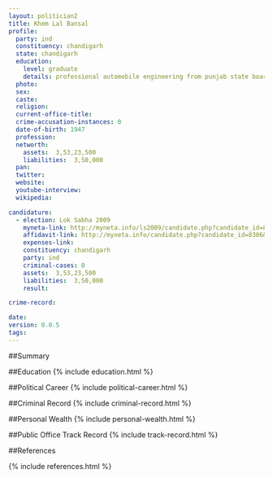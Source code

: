 ```yaml
---
layout: politician2
title: Khem Lal Bansal
profile: 
  party: ind
  constituency: chandigarh
  state: chandigarh
  education: 
    level: graduate
    details: professional automobile engineering from punjab state board of technical education in the year of 1966
  photo: 
  sex: 
  caste: 
  religion: 
  current-office-title: 
  crime-accusation-instances: 0
  date-of-birth: 1947
  profession: 
  networth: 
    assets:  3,53,23,500
    liabilities:  3,50,000
  pan: 
  twitter: 
  website: 
  youtube-interview: 
  wikipedia: 

candidature: 
  - election: Lok Sabha 2009
    myneta-link: http://myneta.info/ls2009/candidate.php?candidate_id=8306
    affidavit-link: http://myneta.info/candidate.php?candidate_id=8306&scan=original
    expenses-link: 
    constituency: chandigarh 
    party: ind
    criminal-cases: 0
    assets:  3,53,23,500
    liabilities:  3,50,000
    result:  

crime-record: 

date: 
version: 0.0.5
tags: 
---
```

##Summary


##Education
{% include education.html %}


##Political Career
{% include political-career.html %}


##Criminal Record
{% include criminal-record.html %}


##Personal Wealth
{% include personal-wealth.html %}


##Public Office Track Record
{% include track-record.html %}


##References


{% include references.html %}